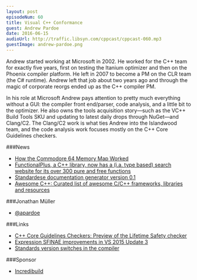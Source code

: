 ```yaml
---
layout: post
episodeNum: 60
title: Visual C++ Conformance
guest: Andrew Pardoe
date: 2016-06-15
audioUrl: http://traffic.libsyn.com/cppcast/cppcast-060.mp3
guestImage: andrew-pardoe.png
---
```


Andrew started working at Microsoft in 2002. He worked for the C++ team for exactly five years, first on testing the Itanium optimizer and then on the Phoenix compiler platform. He left in 2007 to become a PM on the CLR team (the C# runtime). Andrew left that job about two years ago and through the magic of corporate reorgs ended up as the C++ compiler PM.
 
In his role at Microsoft Andrew pays attention to pretty much everything without a GUI: the compiler front end/parser, code analysis, and a little bit to the optimizer. He also owns the tools acquisition story—such as the VC++ Build Tools SKU and updating to latest daily drops through NuGet—and Clang/C2. The Clang/C2 work is what ties Andrew into the Islandwood team, and the code analysis work focuses mostly on the C++ Core Guidelines checkers.

###News

 - [How the Commodore 64 Memory Map Worked](https://www.youtube.com/watch?v=qibJpjJ0sdM)
 - [FunctionalPlus, a C++ library, now has a (i.a. type based) search website for its over 300 pure and free functions](https://www.reddit.com/r/cpp/comments/4ms934/functionalplus_a_c_library_now_has_a_ia_type/)
 - [Standardese documentation generator version 0.1](https://foonathan.github.io/blog/2016/06/09/standardese-01.html)
 - [Awesome C++: Curated list of awesome C/C++ frameworks, libraries and resources](https://cpp.libhunt.com/)
 
###Jonathan Müller

 - [@apardoe](https://twitter.com/apardoe)
 
###Links

 - [C++ Core Guidelines Checkers: Preview of the Lifetime Safety checker](https://blogs.msdn.microsoft.com/vcblog/2016/03/31/c-core-guidelines-checkers-preview-of-the-lifetime-safety-checker/)
 - [Expression SFINAE improvements in VS 2015 Update 3](https://blogs.msdn.microsoft.com/vcblog/2016/06/07/expression-sfinae-improvements-in-vs-2015-update-3/)
 - [Standards version switches in the compiler](https://blogs.msdn.microsoft.com/vcblog/2016/06/07/standards-version-switches-in-the-compiler/)

###Sponsor

- [Incredibuild](https://www.incredibuild.com/cppoffer)

